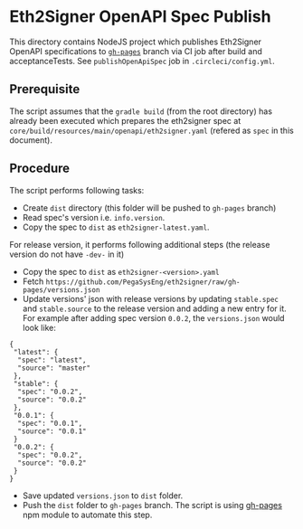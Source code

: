 # Eth2Signer OpenAPI Spec Publish

This directory contains NodeJS project which publishes Eth2Signer OpenAPI specifications to 
[`gh-pages`](https://github.com/PegaSysEng/eth2signer/tree/gh-pages) branch via CI job after build and acceptanceTests. 
See `publishOpenApiSpec` job in `.circleci/config.yml`.

## Prerequisite 
The script assumes that the `gradle build` (from the root directory) has already been executed which prepares the 
eth2signer spec at `core/build/resources/main/openapi/eth2signer.yaml` (refered as `spec` in this document). 

## Procedure
The script performs following tasks:

* Create `dist` directory (this folder will be pushed to `gh-pages` branch)
* Read spec's version i.e. `info.version`.
* Copy the spec to `dist` as `eth2signer-latest.yaml`.

For release version, it performs following additional steps (the release version do not have `-dev-` in it)

* Copy the spec to `dist` as `eth2signer-<version>.yaml`
* Fetch `https://github.com/PegaSysEng/eth2signer/raw/gh-pages/versions.json`
* Update versions' json with release versions by updating `stable.spec` and `stable.source` to the release version and adding a new entry 
for it. For example after adding spec version `0.0.2`, the `versions.json` would look like:
~~~
{
 "latest": {
  "spec": "latest",
  "source": "master"
 },
 "stable": {
  "spec": "0.0.2",
  "source": "0.0.2"
 },
 "0.0.1": {
  "spec": "0.0.1",
  "source": "0.0.1"
 }
 "0.0.2": {
  "spec": "0.0.2",
  "source": "0.0.2"
 }
}
~~~ 
* Save updated `versions.json` to `dist` folder.
* Push the `dist` folder to `gh-pages` branch. The script is using [gh-pages](https://www.npmjs.com/package/gh-pages) 
npm module to automate this step.
 